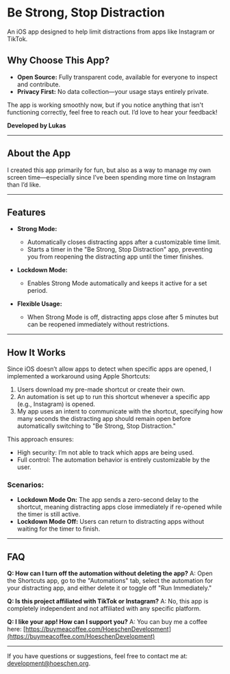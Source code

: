 # Be Strong, Stop Distraction

An iOS app designed to help limit distractions from apps like Instagram or TikTok.

## Why Choose This App?

- **Open Source:** Fully transparent code, available for everyone to inspect and contribute.
- **Privacy First:** No data collection—your usage stays entirely private.

The app is working smoothly now, but if you notice anything that isn't functioning correctly, feel free to reach out. I’d love to hear your feedback!

**Developed by Lukas**

---

## About the App

I created this app primarily for fun, but also as a way to manage my own screen time—especially since I’ve been spending more time on Instagram than I’d like.

---

## Features

- **Strong Mode:**

  - Automatically closes distracting apps after a customizable time limit.
  - Starts a timer in the "Be Strong, Stop Distraction" app, preventing you from reopening the distracting app until the timer finishes.

- **Lockdown Mode:**

  - Enables Strong Mode automatically and keeps it active for a set period.

- **Flexible Usage:**

  - When Strong Mode is off, distracting apps close after 5 minutes but can be reopened immediately without restrictions.

---

## How It Works

Since iOS doesn’t allow apps to detect when specific apps are opened, I implemented a workaround using Apple Shortcuts:

1. Users download my pre-made shortcut or create their own.
2. An automation is set up to run this shortcut whenever a specific app (e.g., Instagram) is opened.
3. My app uses an intent to communicate with the shortcut, specifying how many seconds the distracting app should remain open before automatically switching to "Be Strong, Stop Distraction."

This approach ensures:

- High security: I’m not able to track which apps are being used.
- Full control: The automation behavior is entirely customizable by the user.

### Scenarios:

- **Lockdown Mode On:** The app sends a zero-second delay to the shortcut, meaning distracting apps close immediately if re-opened while the timer is still active.
- **Lockdown Mode Off:** Users can return to distracting apps without waiting for the timer to finish.

---

## FAQ

**Q: How can I turn off the automation without deleting the app?**
A: Open the Shortcuts app, go to the "Automations" tab, select the automation for your distracting app, and either delete it or toggle off "Run Immediately."

**Q: Is this project affiliated with TikTok or Instagram?** A: No, this app is completely independent and not affiliated with any specific platform.

**Q: I like your app! How can I support you?**
A: You can buy me a coffee here: [https://buymeacoffee.com/HoeschenDevelopment](https://buymeacoffee.com/HoeschenDevelopment)

---

If you have questions or suggestions, feel free to contact me at: [development@hoeschen.org](mailto\:development@hoeschen.org).

